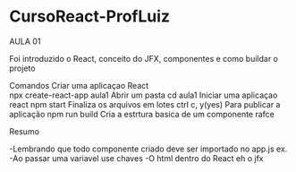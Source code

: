 # CursoReact-ProfLuiz

AULA 01

Foi introduzido o React, conceito do JFX, componentes e como buildar o projeto

Comandos
Criar uma aplicaçao React  
npx create-react-app aula1
Abrir um pasta
cd aula1
Iniciar uma aplicaçao react
npm start
Finaliza os arquivos em lotes 
ctrl c, y(yes)
Para publicar a aplicação
npm run build
Cria a estrtura basica de um componente
rafce

Resumo

-Lembrando que todo componente criado deve ser importado no app.js ex. <PrimeiroComponente/> 
-Ao passar uma variavel use chaves 
-O html dentro do React eh o jfx